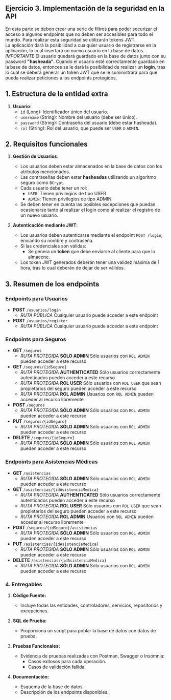 ## Ejercicio 3. Implementación de la seguridad en la API

En esta parte se deben crear una serie de filtros para poder securizar el acceso a algunos endpoints que no deben ser accesibles para todo el mundo. Para realizar esta
seguridad se utilizarán tokens JWT.  
La aplicación dará la posibilidad a cualquier usuario de registrarse en la aplicación, lo cual insertará un nuevo usuario en la base de datos. *IMPORTANTE* El usuario quedará guardado en la base de datos junto con su
password **"hasheada"**.
Cuando el usuario esté correctamente guardado en la base de datos, entonces se le dará la posibilidad de realizar un **login**, tras lo cual se deberá generar un token JWT que se le suministrará para que pueda
realizar peticiones a los endpoints protegidos.

## **1. Estructura de la entidad extra**

1. **Usuario**:
    - `id` (Long): Identificador único del usuario.
    - `username` (String): Nombre del usuario (debe ser único).
    - `password` (String): Contraseña del usuario (debe estar hasheada).
    - `rol` (String): Rol del usuario, que puede ser `USER` o `ADMIN`.

## **2. Requisitos funcionales**

1. **Gestión de Usuarios**:
    - Los usuarios deben estar almacenados en la base de datos con los atributos mencionados.
    - Las contraseñas deben estar **hasheadas** utilizando un algoritmo seguro como `BCrypt`.
    - Cada usuario debe tener un rol:
        - `USER`: Tienen privilegios de tipo USER
        - `ADMIN`: Tienen privilegios de tipo ADMIN
    - Se deben tener en cuenta las posibles excepciones que puedan ocasionarse tanto al realizar el login como al realizar el registro de un nuevo usuario.

2. **Autenticación mediante JWT**:
    - Los usuarios deben autenticarse mediante el endpoint `POST /login`, enviando su nombre y contraseña.
    - Si las credenciales son válidas:
        - Se genera un **token** que debe enviarse al cliente para que lo almacene.
    - Los token JWT generados deberán tener una validez máxima de 1 hora, tras lo cual deberán de dejar de ser válidos.

## **3. Resumen de los endpoints**

### Endpoints para Usuarios
- **POST** `/usuarios/login`
    - *RUTA PÚBLICA* Cualquier usuario puede acceder a este endpoint
- **POST** `/usuarios/register`
    - *RUTA PÚBLICA* Cualquier usuario puede acceder a este endpoint

### Endpoints para Seguros
- **GET** `/seguros`
    - *RUTA PROTEGIDA* **SÓLO ADMIN** Sólo usuarios con `ROL ADMIN` pueden acceder a este recurso
- **GET** `/seguros/{idSeguro}`
    - *RUTA PROTEGIDA* **AUTHENTICATED** Sólo usuarios correctamente autenticados pueden acceder a este recurso
    - *RUTA PROTEGIDA* **ROL USER** Sólo usuarios con `ROL USER` que sean propietarios del seguro pueden acceder a este recurso
    - *RUTA PROTEGIDA* **ROL ADMIN** Usuarios con `ROL ADMIN` pueden acceder al recurso libremente
- **POST** `/seguros`
    - *RUTA PROTEGIDA* **SÓLO ADMIN** Sólo usuarios con `ROL ADMIN` pueden acceder a este recurso
- **PUT** `/seguros/{idSeguro}`
    - *RUTA PROTEGIDA* **SÓLO ADMIN** Sólo usuarios con `ROL ADMIN` pueden acceder a este recurso
- **DELETE** `/seguros/{idSeguro}`
    - *RUTA PROTEGIDA* **SÓLO ADMIN** Sólo usuarios con `ROL ADMIN` pueden acceder a este recurso

### Endpoints para Asistencias Médicas
- **GET** `/asistencias`
    - *RUTA PROTEGIDA* **SÓLO ADMIN** Sólo usuarios con `ROL ADMIN` pueden acceder a este recurso
- **GET** `/asistencias/{idAsistenciaMedica}`
    - *RUTA PROTEGIDA* **AUTHENTICATED** Sólo usuarios correctamente autenticados pueden acceder a este recurso
    - *RUTA PROTEGIDA* **ROL USER** Sólo usuarios con `ROL USER` que sean propietarios del seguro pueden acceder a este recurso
    - *RUTA PROTEGIDA* **ROL ADMIN** Usuarios con `ROL ADMIN` pueden acceder al recurso libremente
- **POST** `/seguros/{idSeguro}/asistencias`
    - *RUTA PROTEGIDA* **SÓLO ADMIN** Sólo usuarios con `ROL ADMIN` pueden acceder a este recurso
- **PUT** `/asistencias/{idAsistenciaMedica}`
    - *RUTA PROTEGIDA* **SÓLO ADMIN** Sólo usuarios con `ROL ADMIN` pueden acceder a este recurso
- **DELETE** `/asistencias/{idAsistenciaMedica}`
    - *RUTA PROTEGIDA* **SÓLO ADMIN** Sólo usuarios con `ROL ADMIN` pueden acceder a este recurso

### **4. Entregables**

1. **Código Fuente:**
    - Incluye todas las entidades, controladores, servicios, repositorios y excepciones.

2. **SQL de Prueba:**
    - Proporciona un script para poblar la base de datos con datos de prueba.

3. **Pruebas Funcionales:**
    - Evidencia de pruebas realizadas con Postman, Swagger o Insomnia:
        - Casos exitosos para cada operación.
        - Casos de validación fallida.

4. **Documentación:**
    - Esquema de la base de datos.
    - Descripción de los endpoints disponibles.